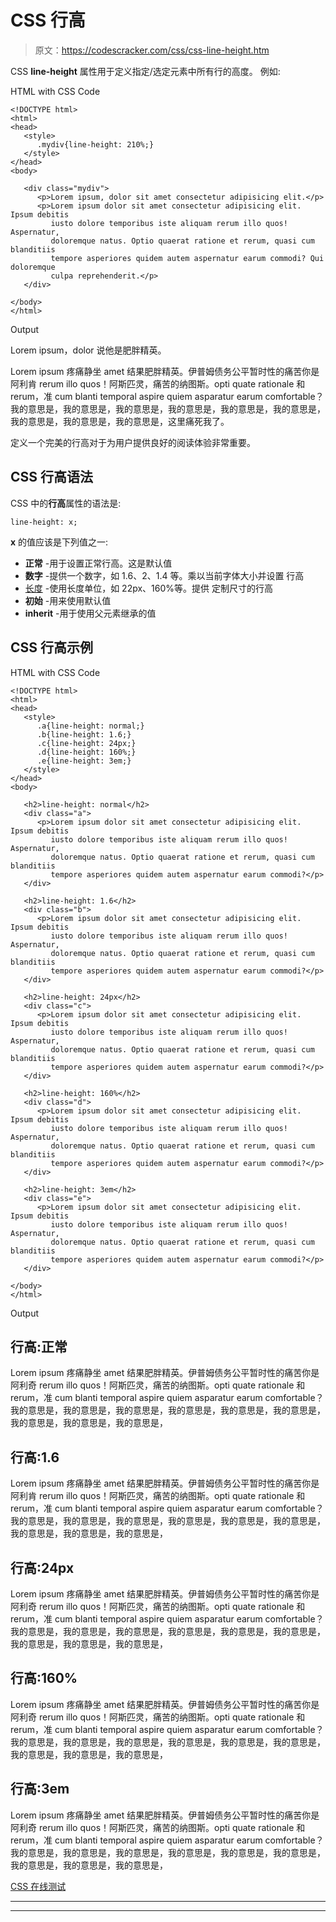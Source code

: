 # CSS 行高

> 原文：<https://codescracker.com/css/css-line-height.htm>

CSS **line-height** 属性用于定义指定/选定元素中所有行的高度。 例如:

HTML with CSS Code

```
<!DOCTYPE html>
<html>
<head>
   <style>
      .mydiv{line-height: 210%;}
   </style>
</head>
<body>

   <div class="mydiv">
      <p>Lorem ipsum, dolor sit amet consectetur adipisicing elit.</p>
      <p>Lorem ipsum dolor sit amet consectetur adipisicing elit. Ipsum debitis
         iusto dolore temporibus iste aliquam rerum illo quos! Aspernatur,
         doloremque natus. Optio quaerat ratione et rerum, quasi cum blanditiis
         tempore asperiores quidem autem aspernatur earum commodi? Qui doloremque
         culpa reprehenderit.</p>
   </div>

</body>
</html>
```

Output

Lorem ipsum，dolor 说他是肥胖精英。

Lorem ipsum 疼痛静坐 amet 结果肥胖精英。伊普姆债务公平暂时性的痛苦你是阿利肯 rerum illo quos！阿斯匹灵，痛苦的纳图斯。opti quate rationale 和 rerum，准 cum blanti temporal aspire quiem asparatur earum comfortable？我的意思是，我的意思是，我的意思是，我的意思是，我的意思是，我的意思是，我的意思是，我的意思是，我的意思是，这里痛死我了。

定义一个完美的行高对于为用户提供良好的阅读体验非常重要。

## CSS 行高语法

CSS 中的**行高**属性的语法是:

```
line-height: x;
```

**x** 的值应该是下列值之一:

*   **正常** -用于设置正常行高。这是默认值
*   **数字** -提供一个数字，如 1.6、2、1.4 等。乘以当前字体大小并设置 行高
*   [长度](/css/css-length-units.htm) -使用长度单位，如 22px、160%等。提供 定制尺寸的行高
*   **初始** -用来使用默认值
*   **inherit** -用于使用父元素继承的值

## CSS 行高示例

HTML with CSS Code

```
<!DOCTYPE html>
<html>
<head>
   <style>
      .a{line-height: normal;}
      .b{line-height: 1.6;}
      .c{line-height: 24px;}
      .d{line-height: 160%;}
      .e{line-height: 3em;}
   </style>
</head>
<body>

   <h2>line-height: normal</h2>
   <div class="a">
      <p>Lorem ipsum dolor sit amet consectetur adipisicing elit. Ipsum debitis
         iusto dolore temporibus iste aliquam rerum illo quos! Aspernatur,
         doloremque natus. Optio quaerat ratione et rerum, quasi cum blanditiis
         tempore asperiores quidem autem aspernatur earum commodi?</p>
   </div>

   <h2>line-height: 1.6</h2>
   <div class="b">
      <p>Lorem ipsum dolor sit amet consectetur adipisicing elit. Ipsum debitis
         iusto dolore temporibus iste aliquam rerum illo quos! Aspernatur,
         doloremque natus. Optio quaerat ratione et rerum, quasi cum blanditiis
         tempore asperiores quidem autem aspernatur earum commodi?</p>
   </div>

   <h2>line-height: 24px</h2>
   <div class="c">
      <p>Lorem ipsum dolor sit amet consectetur adipisicing elit. Ipsum debitis
         iusto dolore temporibus iste aliquam rerum illo quos! Aspernatur,
         doloremque natus. Optio quaerat ratione et rerum, quasi cum blanditiis
         tempore asperiores quidem autem aspernatur earum commodi?</p>
   </div>

   <h2>line-height: 160%</h2>
   <div class="d">
      <p>Lorem ipsum dolor sit amet consectetur adipisicing elit. Ipsum debitis
         iusto dolore temporibus iste aliquam rerum illo quos! Aspernatur,
         doloremque natus. Optio quaerat ratione et rerum, quasi cum blanditiis
         tempore asperiores quidem autem aspernatur earum commodi?</p>
   </div>

   <h2>line-height: 3em</h2>
   <div class="e">
      <p>Lorem ipsum dolor sit amet consectetur adipisicing elit. Ipsum debitis
         iusto dolore temporibus iste aliquam rerum illo quos! Aspernatur,
         doloremque natus. Optio quaerat ratione et rerum, quasi cum blanditiis
         tempore asperiores quidem autem aspernatur earum commodi?</p>
   </div>

</body>
</html>
```

Output

## 行高:正常

Lorem ipsum 疼痛静坐 amet 结果肥胖精英。伊普姆债务公平暂时性的痛苦你是阿利奇 rerum illo quos！阿斯匹灵，痛苦的纳图斯。opti quate rationale 和 rerum，准 cum blanti temporal aspire quiem asparatur earum comfortable？我的意思是，我的意思是，我的意思是，我的意思是，我的意思是，我的意思是，我的意思是，我的意思是，我的意思是，

## 行高:1.6

Lorem ipsum 疼痛静坐 amet 结果肥胖精英。伊普姆债务公平暂时性的痛苦你是阿利肯 rerum illo quos！阿斯匹灵，痛苦的纳图斯。opti quate rationale 和 rerum，准 cum blanti temporal aspire quiem asparatur earum comfortable？我的意思是，我的意思是，我的意思是，我的意思是，我的意思是，我的意思是，我的意思是，我的意思是，我的意思是，

## 行高:24px

Lorem ipsum 疼痛静坐 amet 结果肥胖精英。伊普姆债务公平暂时性的痛苦你是阿利奇 rerum illo quos！阿斯匹灵，痛苦的纳图斯。opti quate rationale 和 rerum，准 cum blanti temporal aspire quiem asparatur earum comfortable？我的意思是，我的意思是，我的意思是，我的意思是，我的意思是，我的意思是，我的意思是，我的意思是，我的意思是，

## 行高:160%

Lorem ipsum 疼痛静坐 amet 结果肥胖精英。伊普姆债务公平暂时性的痛苦你是阿利奇 rerum illo quos！阿斯匹灵，痛苦的纳图斯。opti quate rationale 和 rerum，准 cum blanti temporal aspire quiem asparatur earum comfortable？我的意思是，我的意思是，我的意思是，我的意思是，我的意思是，我的意思是，我的意思是，我的意思是，我的意思是，

## 行高:3em

Lorem ipsum 疼痛静坐 amet 结果肥胖精英。伊普姆债务公平暂时性的痛苦你是阿利奇 rerum illo quos！阿斯匹灵，痛苦的纳图斯。opti quate rationale 和 rerum，准 cum blanti temporal aspire quiem asparatur earum comfortable？我的意思是，我的意思是，我的意思是，我的意思是，我的意思是，我的意思是，我的意思是，我的意思是，我的意思是，

[CSS 在线测试](/exam/showtest.php?subid=5)

* * *

* * *